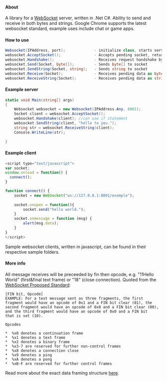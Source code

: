 #### About
A library for a [WebSocket][1] server, written in .Net C#. Ability to send and receive in both bytes and strings. 
Google Chrome supports the latest websocket standard, example uses include chat or game apps.

#### How to use
```csharp
Websocket(IPAddress, port);				- initialize class, starts server
websocket.AcceptSocket();				- Accepts pending socket, returns socket
websocket.Handshake();					- Receives request handshake bytes and sends reply, true if succeeds
websocket.Send(Socket, byte[]);			- Sends byte[] to socket
websocket.SendString(Socket, string);	- Sends string to socket
websocket.Receive(Socket);				- Receives pending data as byte[]
websocket.ReceiveString(Socket);		- Receives pending data as string
```

#### Example server
```csharp
static void Main(string[] args)
{
	Websocket websocket = new Websocket(IPAddress.Any, 8001);
	Socket client = websocket.AcceptSocket();
	websocket.Handshake(client); //can use if statement
	websocket.SendString(client, "hello to you.");
	string str = websocket.ReceiveString(client);
	Console.WriteLine(str);
	
}
```

#### Example client
```javascript
<script type="text/javascript">
var socket;
window.onload = function() {
  connect();
}

function connect() {
	socket = new WebSocket("ws://127.0.0.1:8001/example");
	
	socket.onopen = function(){
		socket.send("hello world.");
	}
	socket.onmessage = function (msg) {
		alert(msg.data);
	}
}
</script>
```
Sample websocket clients, written in javascript, can be found in their respective sample folders.

#### More info

All message receives will be preceeded by fin then opcode, e.g. "11Hello World" (first&final text frame) or "18" (close connection).
Quoted from the [WebSocket Proposed Standard][3]:
```javscript
[FIN bit, Opcode]
EXAMPLE: For a text message sent as three fragments, the first
fragment would have an opcode of 0x1 and a FIN bit clear (01), the
second fragment would have an opcode of 0x0 and a FIN bit clear (00),
and the third fragment would have an opcode of 0x0 and a FIN bit
that is set (10).
      
Opcodes
      
*  %x0 denotes a continuation frame
*  %x1 denotes a text frame
*  %x2 denotes a binary frame
*  %x3-7 are reserved for further non-control frames
*  %x8 denotes a connection close
*  %x9 denotes a ping
*  %xA denotes a pong
*  %xB-F are reserved for further control frames
```
Read more about the exact data framing structure [here][4].

[1]: http://en.wikipedia.org/wiki/WebSocket
[2]: http://www.microsoft.com/en-us/download/details.aspx?id=9983
[3]: http://tools.ietf.org/html/rfc6455
[4]: http://tools.ietf.org/html/draft-ietf-hybi-thewebsocketprotocol-17#section-5.2